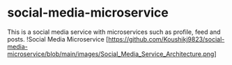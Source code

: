 # social-media-microservice
This is a social media service with microservices such as profile, feed and posts.
!Social Media Microservice [https://github.com/Koushikj9823/social-media-microservice/blob/main/images/Social_Media_Service_Architecture.png]
